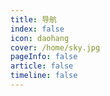 ```yaml
---
title: 导航
index: false
icon: daohang
cover: /home/sky.jpg
pageInfo: false
article: false
timeline: false
---
```



